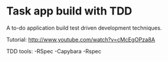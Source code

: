 # Task app build with TDD

A to-do application build test driven development techniques.

Tutorial: http://www.youtube.com/watch?v=cMcEgOPza8A

TDD tools:
-RSpec
-Capybara
-Rspec
